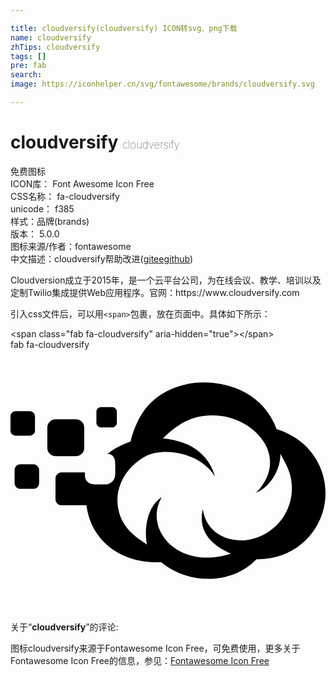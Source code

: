 ```yaml
---

title: cloudversify(cloudversify) ICON转svg、png下载
name: cloudversify
zhTips: cloudversify
tags: []
pre: fab
search: 
image: https://iconhelper.cn/svg/fontawesome/brands/cloudversify.svg

---
```


# cloudversify  <small style="font-size: 60%;font-weight: 100">cloudversify</small>


<div class="detail-page">
<p>
<span><span class="badge-success badge">免费图标</span> </span>
<br/>
<span>
ICON库：
<span class="badge-secondary badge">Font Awesome Icon Free</span> 
</span>
<br/>
<span>
CSS名称：
<span class="badge-secondary badge">fa-cloudversify</span> 
</span>
<br/>
<span>
unicode：
<span class="badge-secondary badge">f385</span> 
<copy-btn content='f385' btn-title=""></copy-btn>
<copy-btn :content='String.fromCodePoint(parseInt("f385", 16))' btn-title="复制U"></copy-btn>
</span><br/><span>样式：<span class="badge-light badge">品牌(brands)</span></span>
<br/>
<span>
版本：
<span class="badge-secondary badge">5.0.0</span> 
</span>
<br/>
<span>图标来源/作者：<span class="badge-light badge">fontawesome</span></span> 
<br/>
<span class="zh-detail">中文描述：<span class="badge-primary badge">cloudversify</span><span class="help-link"><span>帮助改进</span>(<a href="https://gitee.com/liuwave/icon-helper/edit/master/json/fontawesome/brands/cloudversify.json" target="_blank" rel="noopener noreferrer">gitee</a><a href="https://github.com/liuwave/icon-helper/edit/master/json/fontawesome/brands/cloudversify.json" target="_blank" rel="noopener noreferrer">github</a></span>)</span><br/>
</p>
</div><div class="description description alert alert-light">Cloudversion成立于2015年，是一个云平台公司，为在线会议、教学、培训以及定制Twilio集成提供Web应用程序。官网：https://www.cloudversify.com</div>
<div class="alert alert-dark">
  <i class="fab fa-cloudversify fa-xs"></i>
  <i class="fab fa-cloudversify fa-sm"></i>
  <i class="fab fa-cloudversify fa-lg"></i>
  <i class="fab fa-cloudversify fa-2x"></i>
  <i class="fab fa-cloudversify fa-3x"></i>
  <i class="fab fa-cloudversify fa-5x"></i>
  <i class="fab fa-cloudversify fa-7x"></i>
</div>
<div>
  <p>引入css文件后，可以用<code>&lt;span&gt;</code>包裹，放在页面中。具体如下所示：    
  </p>
  <div class="alert alert-primary" style="font-size: 14px">
    &lt;span class="fab fa-cloudversify" aria-hidden="true"&gt;&lt;/span&gt;
    <copy-btn content='<span class="fab fa-cloudversify" aria-hidden="true"></span>'></copy-btn>
  </div>
  <div class="alert alert-secondary">
    <i class="fab fa-cloudversify"
    style="font-size: 24px"
    aria-hidden="true"></i> fab fa-cloudversify
    <copy-btn content="fab fa-cloudversify" btn-title="复制图标名称"></copy-btn>
  </div>
</div>
<div id="svg" class="svg-wrap">
<svg xmlns="http://www.w3.org/2000/svg" viewBox="0 0 616 512"><path d="M148.6 304c8.2 68.5 67.4 115.5 146 111.3 51.2 43.3 136.8 45.8 186.4-5.6 69.2 1.1 118.5-44.6 131.5-99.5 14.8-62.5-18.2-132.5-92.1-155.1-33-88.1-131.4-101.5-186.5-85-57.3 17.3-84.3 53.2-99.3 109.7-7.8 2.7-26.5 8.9-45 24.1 11.7 0 15.2 8.9 15.2 19.5v20.4c0 10.7-8.7 19.5-19.5 19.5h-20.2c-10.7 0-19.5-6-19.5-16.7V240H98.8C95 240 88 244.3 88 251.9v40.4c0 6.4 5.3 11.8 11.7 11.8h48.9zm227.4 8c-10.7 46.3 21.7 72.4 55.3 86.8C324.1 432.6 259.7 348 296 288c-33.2 21.6-33.7 71.2-29.2 92.9-17.9-12.4-53.8-32.4-57.4-79.8-3-39.9 21.5-75.7 57-93.9C297 191.4 369.9 198.7 400 248c-14.1-48-53.8-70.1-101.8-74.8 30.9-30.7 64.4-50.3 114.2-43.7 69.8 9.3 133.2 82.8 67.7 150.5 35-16.3 48.7-54.4 47.5-76.9l10.5 19.6c11.8 22 15.2 47.6 9.4 72-9.2 39-40.6 68.8-79.7 76.5-32.1 6.3-83.1-5.1-91.8-59.2zM128 208H88.2c-8.9 0-16.2-7.3-16.2-16.2v-39.6c0-8.9 7.3-16.2 16.2-16.2H128c8.9 0 16.2 7.3 16.2 16.2v39.6c0 8.9-7.3 16.2-16.2 16.2zM10.1 168C4.5 168 0 163.5 0 157.9v-27.8c0-5.6 4.5-10.1 10.1-10.1h27.7c5.5 0 10.1 4.5 10.1 10.1v27.8c0 5.6-4.5 10.1-10.1 10.1H10.1zM168 142.7v-21.4c0-5.1 4.2-9.3 9.3-9.3h21.4c5.1 0 9.3 4.2 9.3 9.3v21.4c0 5.1-4.2 9.3-9.3 9.3h-21.4c-5.1 0-9.3-4.2-9.3-9.3zM56 235.5v25c0 6.3-5.1 11.5-11.4 11.5H19.4C13.1 272 8 266.8 8 260.5v-25c0-6.3 5.1-11.5 11.4-11.5h25.1c6.4 0 11.5 5.2 11.5 11.5z"/></svg>
</div>
<detail full-name='fa-cloudversify'></detail>
<div class="icon-detail__container">
<p>关于“<b>cloudversify</b>”的评论:</p>
</div>
<Vssue title="关于“cloudversify”的评论" />    
<div><p>图标cloudversify来源于Fontawesome Icon Free，可免费使用，更多关于  Fontawesome Icon Free的信息，参见：<a target="_blank" href="https://iconhelper.cn/fontawesome.html">Fontawesome Icon Free</a>
</p></div>
